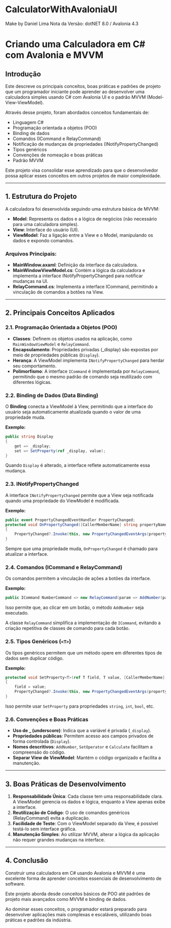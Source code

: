 # CalculatorWithAvaloniaUI
Make by Daniel Lima
Nota da Versão: dotNET 8.0 / Avalonia 4.3

# Criando uma Calculadora em C# com Avalonia e MVVM

## Introdução
Este descreve os principais conceitos, boas práticas e padrões de projeto que um programador iniciante pode aprender ao desenvolver uma calculadora simples usando C# com Avalonia UI e o padrão MVVM (Model-View-ViewModel).

Através desse projeto, foram abordados conceitos fundamentais de:
- Linguagem C#
- Programação orientada a objetos (POO)
- Binding de dados
- Comandos (ICommand e RelayCommand)
- Notificação de mudanças de propriedades (INotifyPropertyChanged)
- Tipos genéricos
- Convenções de nomeação e boas práticas
- Padrão MVVM

Este projeto visa consolidar esse aprendizado para que o desenvolvedor possa aplicar esses conceitos em outros projetos de maior complexidade.

---

## 1. Estrutura do Projeto
A calculadora foi desenvolvida seguindo uma estrutura básica de MVVM:

- **Model**: Representa os dados e a lógica de negócios (não necessário para uma calculadora simples).
- **View**: Interface do usuário (UI).
- **ViewModel**: Faz a ligação entre a View e o Model, manipulando os dados e expondo comandos.

### Arquivos Principais:
- **MainWindow.axaml**: Definição da interface da calculadora.
- **MainWindowViewModel.cs**: Contém a lógica da calculadora e implementa a interface INotifyPropertyChanged para notificar mudanças na UI.
- **RelayCommand.cs**: Implementa a interface ICommand, permitindo a vinculação de comandos a botões na View.

---

## 2. Principais Conceitos Aplicados

### 2.1. Programação Orientada a Objetos (POO)
- **Classes**: Definem os objetos usados na aplicação, como `MainWindowViewModel` e `RelayCommand`.
- **Encapsulamento**: Propriedades privadas (_display) são expostas por meio de propriedades públicas (`Display`).
- **Herança**: A ViewModel implementa `INotifyPropertyChanged` para herdar seu comportamento.
- **Polimorfismo**: A interface `ICommand` é implementada por `RelayCommand`, permitindo que o mesmo padrão de comando seja reutilizado com diferentes lógicas.

### 2.2. Binding de Dados (Data Binding)
O **Binding** conecta a ViewModel à View, permitindo que a interface do usuário seja automaticamente atualizada quando o valor de uma propriedade muda.

**Exemplo:**
```csharp
public string Display
{
    get => _display;
    set => SetProperty(ref _display, value);
}
```
Quando `Display` é alterado, a interface reflete automaticamente essa mudança.

### 2.3. INotifyPropertyChanged
A interface `INotifyPropertyChanged` permite que a View seja notificada quando uma propriedade do ViewModel é modificada.

**Exemplo:**
```csharp
public event PropertyChangedEventHandler PropertyChanged;
protected void OnPropertyChanged([CallerMemberName] string propertyName = null)
{
    PropertyChanged?.Invoke(this, new PropertyChangedEventArgs(propertyName));
}
```
Sempre que uma propriedade muda, `OnPropertyChanged` é chamado para atualizar a interface.

### 2.4. Comandos (ICommand e RelayCommand)
Os comandos permitem a vinculação de ações a botões da interface.

**Exemplo:**
```csharp
public ICommand NumberCommand => new RelayCommand(param => AddNumber(param.ToString()));
```
Isso permite que, ao clicar em um botão, o método `AddNumber` seja executado.

A classe `RelayCommand` simplifica a implementação de `ICommand`, evitando a criação repetitiva de classes de comando para cada botão.

### 2.5. Tipos Genéricos (`<T>`)
Os tipos genéricos permitem que um método opere em diferentes tipos de dados sem duplicar código.

**Exemplo:**
```csharp
protected void SetProperty<T>(ref T field, T value, [CallerMemberName] string? propertyName = null)
{
    field = value;
    PropertyChanged?.Invoke(this, new PropertyChangedEventArgs(propertyName));
}
```
Isso permite usar `SetProperty` para propriedades `string`, `int`, `bool`, etc.

### 2.6. Convenções e Boas Práticas
- **Uso de _ (underscore)**: Indica que a variável é privada (`_display`).
- **Propriedades públicas**: Permitem acesso aos campos privados de forma controlada (`Display`).
- **Nomes descritivos**: `AddNumber`, `SetOperator` e `Calculate` facilitam a compreensão do código.
- **Separar View de ViewModel**: Mantém o código organizado e facilita a manutenção.

---

## 3. Boas Práticas de Desenvolvimento

1. **Responsabilidade Única**: Cada classe tem uma responsabilidade clara. A ViewModel gerencia os dados e lógica, enquanto a View apenas exibe a interface.
2. **Reutilização de Código**: O uso de comandos genéricos (RelayCommand) evita a duplicação.
3. **Facilidade de Teste**: Com o ViewModel separado da View, é possível testá-lo sem interface gráfica.
4. **Manutenção Simples**: Ao utilizar MVVM, alterar a lógica da aplicação não requer grandes mudanças na interface.

---

## 4. Conclusão
Construir uma calculadora em C# usando Avalonia e MVVM é uma excelente forma de aprender conceitos essenciais de desenvolvimento de software.

Este projeto aborda desde conceitos básicos de POO até padrões de projeto mais avançados como MVVM e binding de dados.

Ao dominar esses conceitos, o programador estará preparado para desenvolver aplicações mais complexas e escaláveis, utilizando boas práticas e padrões da indústria.

